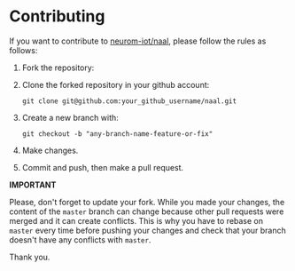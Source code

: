 Contributing
================================================================================

If you want to contribute to [neurom-iot/naal](https://github.com/neurom-iot/naal), please follow the rules as follows:

1. Fork the repository:

2. Clone the forked repository in your github account:

    ```
    git clone git@github.com:your_github_username/naal.git
    ```

3. Create a new branch with:

    ```
    git checkout -b "any-branch-name-feature-or-fix"
    ```

4. Make changes.

5. Commit and push, then make a pull request.

**IMPORTANT**

Please, don't forget to update your fork. While you made your changes, the content of the `master` branch can change because other pull requests were merged and it can create conflicts. This is why you have to rebase on `master` every time before pushing your changes and check that your branch doesn't have any conflicts with `master`.

Thank you.
